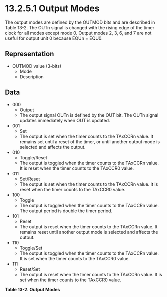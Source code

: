# 13.2.5.1 Output Modes

The output modes are defined by the OUTMOD bits and are described in Table 13-2. The OUTn signal is changed with the rising edge of the timer clock for all modes except mode 0. Output modes 2, 3, 6, and 7 are not useful for output unit 0 because EQUn = EQU0.

<a id="table-13-2"></a>

## Representation

- OUTMOD value (3-bits)
  - Mode
  - Description

## Data

- 000
  - Output
  - The output signal OUTn is defined by the OUT bit. The OUTn signal updates immediately when OUT is updated.
- 001
  - Set
  - The output is set when the timer counts to the TAxCCRn value. It remains set until a reset of the timer, or until another output mode is selected and affects the output.
- 010
  - Toggle/Reset
  - The output is toggled when the timer counts to the TAxCCRn value. It is reset when the timer counts to the TAxCCR0 value.
- 011
  - Set/Reset
  - The output is set when the timer counts to the TAxCCRn value. It is reset when the timer counts to the TAxCCR0 value.
- 100
  - Toggle
  - The output is toggled when the timer counts to the TAxCCRn value. The output period is double the timer period.
- 101
  - Reset
  - The output is reset when the timer counts to the TAxCCRn value. It remains reset until another output mode is selected and affects the output.
- 110
  - Toggle/Set
  - The output is toggled when the timer counts to the TAxCCRn value. It is set when the timer counts to the TAxCCR0 value.
- 111
  - Reset/Set
  - The output is reset when the timer counts to the TAxCCRn value. It is set when the timer counts to the TAxCCR0 value.

**Table 13-2. Output Modes**
